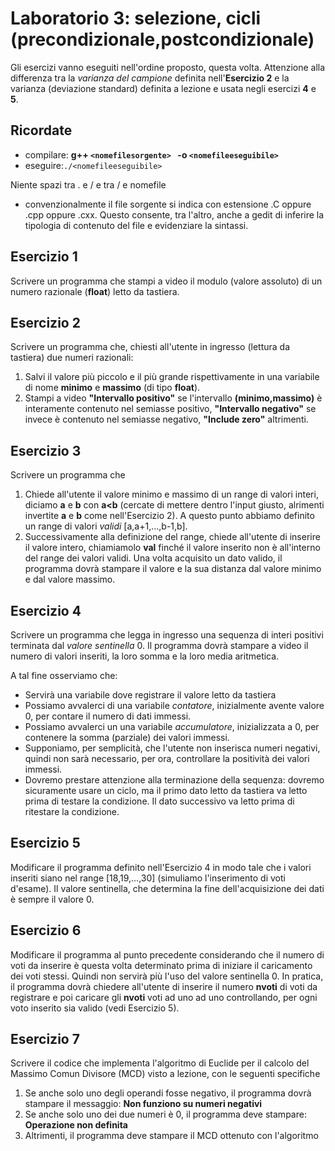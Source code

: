# Laboratorio 3: selezione, cicli (precondizionale,postcondizionale)

Gli esercizi vanno eseguiti nell'ordine proposto, questa volta. Attenzione alla differenza tra la _varianza del campione_ definita nell'__Esercizio 2__ e la varianza (deviazione standard) definita a lezione e usata negli esercizi __4__ e __5__.

## Ricordate
- compilare: __g++ `<nomefilesorgente> ` -o `<nomefileeseguibile> `__
- eseguire:` ./<nomefileeseguibile> `

Niente spazi tra . e / e tra / e nomefile
- convenzionalmente il file sorgente si indica con estensione .C oppure .cpp oppure .cxx. Questo consente, tra l'altro, anche a gedit di inferire la tipologia di contenuto del file e evidenziare la sintassi.

## Esercizio 1
Scrivere un programma che stampi a video il modulo (valore assoluto) di un numero razionale (__float__) letto da tastiera.

## Esercizio 2

Scrivere un programma che, chiesti all'utente in ingresso (lettura da tastiera) due numeri razionali:
1. Salvi il valore più piccolo e il più grande rispettivamente in una variabile  di nome __minimo__ e __massimo__ (di tipo __float__).
2. Stampi a video __"Intervallo positivo"__ se l'intervallo __(minimo,massimo)__ è interamente contenuto nel semiasse positivo, __"Intervallo negativo"__ se invece è  contenuto nel semiasse negativo, __"Include zero"__ altrimenti.

## Esercizio 3
Scrivere un programma che
1. Chiede all'utente il valore minimo e massimo di un range di valori interi, diciamo  __a__ e __b__ con __a<b__ (cercate di mettere dentro l'input giusto, alrimenti  invertite __a__ e __b__ come nell'Esercizio 2). A questo punto abbiamo definito un range di valori _validi_ [a,a+1,...,b-1,b].
2. Successivamente alla definizione del range, chiede all'utente di inserire il valore intero, chiamiamolo __val__ finché il valore inserito non è all'interno del range dei valori validi. Una volta acquisito un dato valido, il programma dovrà stampare il valore e la sua distanza dal valore minimo e dal valore massimo. 

## Esercizio 4
Scrivere un programma che legga in ingresso una sequenza di interi positivi terminata dal _valore sentinella_ 0. Il programma dovrà stampare a video il numero di valori inseriti, la loro somma  e la loro media aritmetica.

A tal fine osserviamo che: 
- Servirà una variabile dove registrare il valore letto da tastiera
- Possiamo avvalerci di una variabile _contatore_, inizialmente avente valore 0, per contare il numero di dati immessi.
- Possiamo avvalerci un una variabile _accumulatore_, inizializzata a 0, per contenere la somma (parziale) dei valori immessi.
- Supponiamo, per semplicità, che l'utente non inserisca numeri negativi, quindi non sarà necessario, per ora, controllare la positività dei valori immessi.
- Dovremo prestare attenzione alla terminazione della sequenza: dovremo sicuramente usare un ciclo, ma il primo dato letto da tastiera va letto prima di testare la condizione. Il dato successivo va letto prima di ritestare la condizione.


## Esercizio 5
Modificare il programma definito nell'Esercizio 4 in modo tale che i valori inseriti siano nel range [18,19,...,30] (simuliamo l'inserimento di voti d'esame). Il valore sentinella, che determina la fine dell'acquisizione dei dati è sempre il valore 0.

## Esercizio 6
Modificare il programma al punto precedente considerando che il numero di voti da inserire è questa volta determinato prima di iniziare il caricamento dei voti stessi. Quindi non servirà più l'uso del valore sentinella 0.
In pratica, il programma dovrà chiedere all'utente di inserire il numero __nvoti__ di voti da registrare e poi caricare gli __nvoti__ voti ad uno ad uno controllando, per ogni voto inserito sia valido (vedi Esercizio 5).

## Esercizio 7
Scrivere il codice che implementa l'algoritmo di Euclide per il calcolo del Massimo Comun Divisore (MCD) visto a lezione, con le seguenti specifiche
1. Se anche solo uno degli operandi fosse negativo, il programma dovrà  stampare il messaggio: __Non funziono su numeri negativi__
1. Se anche solo uno dei due numeri è 0, il programma deve stampare: __Operazione non definita__
1. Altrimenti, il programma deve stampare il MCD ottenuto con l'algoritmo 
